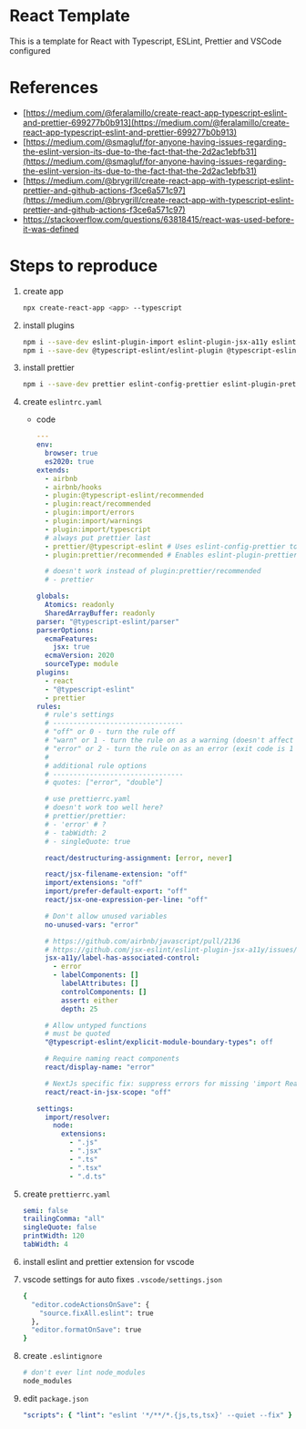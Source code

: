 # React Template

This is a template for React with Typescript, ESLint, Prettier and VSCode configured

# References

- [https://medium.com/@feralamillo/create-react-app-typescript-eslint-and-prettier-699277b0b913](https://medium.com/@feralamillo/create-react-app-typescript-eslint-and-prettier-699277b0b913)
- [https://medium.com/@smagluf/for-anyone-having-issues-regarding-the-eslint-version-its-due-to-the-fact-that-the-2d2ac1ebfb31](https://medium.com/@smagluf/for-anyone-having-issues-regarding-the-eslint-version-its-due-to-the-fact-that-the-2d2ac1ebfb31)
- [https://medium.com/@brygrill/create-react-app-with-typescript-eslint-prettier-and-github-actions-f3ce6a571c97](https://medium.com/@brygrill/create-react-app-with-typescript-eslint-prettier-and-github-actions-f3ce6a571c97)
- https://stackoverflow.com/questions/63818415/react-was-used-before-it-was-defined

# Steps to reproduce

1. create app

   ```bash
   npx create-react-app <app> --typescript
   ```

1. install plugins

   ```bash
   npm i --save-dev eslint-plugin-import eslint-plugin-jsx-a11y eslint-plugin-react-hooks eslint-plugin-react
   npm i --save-dev @typescript-eslint/eslint-plugin @typescript-eslint/parser eslint-config-airbnb-typescript@6.3.2
   ```

1. install prettier

   ```bash
   npm i --save-dev prettier eslint-config-prettier eslint-plugin-prettier
   ```

1. create `eslintrc.yaml`

   - code

     ```yaml
     ---
     env:
       browser: true
       es2020: true
     extends:
       - airbnb
       - airbnb/hooks
       - plugin:@typescript-eslint/recommended
       - plugin:react/recommended
       - plugin:import/errors
       - plugin:import/warnings
       - plugin:import/typescript
       # always put prettier last
       - prettier/@typescript-eslint # Uses eslint-config-prettier to disable ESLint rules from @typescript-eslint/eslint-plugin that would conflict with prettier
       - plugin:prettier/recommended # Enables eslint-plugin-prettier and eslint-config-prettier. This will display prettier errors as ESLint errors. Make sure this is always the last configuration in the extends array.

       # doesn't work instead of plugin:prettier/recommended
       # - prettier

     globals:
       Atomics: readonly
       SharedArrayBuffer: readonly
     parser: "@typescript-eslint/parser"
     parserOptions:
       ecmaFeatures:
         jsx: true
       ecmaVersion: 2020
       sourceType: module
     plugins:
       - react
       - "@typescript-eslint"
       - prettier
     rules:
       # rule's settings
       # --------------------------------
       # "off" or 0 - turn the rule off
       # "warn" or 1 - turn the rule on as a warning (doesn't affect exit code)
       # "error" or 2 - turn the rule on as an error (exit code is 1 when triggered)
       #
       # additional rule options
       # --------------------------------
       # quotes: ["error", "double"]

       # use prettierrc.yaml
       # doesn't work too well here?
       # prettier/prettier:
       # - 'error' # ?
       # - tabWidth: 2
       # - singleQuote: true

       react/destructuring-assignment: [error, never]

       react/jsx-filename-extension: "off"
       import/extensions: "off"
       import/prefer-default-export: "off"
       react/jsx-one-expression-per-line: "off"

       # Don't allow unused variables
       no-unused-vars: "error"

       # https://github.com/airbnb/javascript/pull/2136
       # https://github.com/jsx-eslint/eslint-plugin-jsx-a11y/issues/632
       jsx-a11y/label-has-associated-control:
         - error
         - labelComponents: []
           labelAttributes: []
           controlComponents: []
           assert: either
           depth: 25

       # Allow untyped functions
       # must be quoted
       "@typescript-eslint/explicit-module-boundary-types": off

       # Require naming react components
       react/display-name: "error"

       # NextJs specific fix: suppress errors for missing 'import React' in files for nextjs
       react/react-in-jsx-scope: "off"

     settings:
       import/resolver:
         node:
           extensions:
             - ".js"
             - ".jsx"
             - ".ts"
             - ".tsx"
             - ".d.ts"
     ```

1. create `prettierrc.yaml`

   ```yaml
   semi: false
   trailingComma: "all"
   singleQuote: false
   printWidth: 120
   tabWidth: 4
   ```

1. install eslint and prettier extension for vscode
1. vscode settings for auto fixes `.vscode/settings.json`

   ```bash
   {
     "editor.codeActionsOnSave": {
       "source.fixAll.eslint": true
     },
     "editor.formatOnSave": true
   }
   ```

1. create `.eslintignore`

   ```bash
   # don't ever lint node_modules
   node_modules
   ```

1. edit `package.json`

   ```yaml
   "scripts": { "lint": "eslint '*/**/*.{js,ts,tsx}' --quiet --fix" }
   ```
